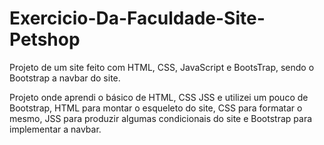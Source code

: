 # Exercicio-Da-Faculdade-Site-Petshop
Projeto de um site feito com HTML, CSS, JavaScript e BootsTrap, sendo o Bootstrap a navbar do site.

Projeto onde aprendi o básico de HTML, CSS JSS e utilizei um pouco de Bootstrap, HTML para montar o esqueleto do site, CSS para formatar o mesmo, JSS para produzir algumas
condicionais do site e Bootstrap para implementar a navbar.
